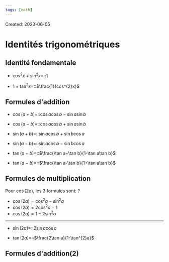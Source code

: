 ```yaml
---
tags: [math] 
---
```

Created: 2023-06-05

# Identités trigonométriques
## Identité fondamentale
- $\cos^{2}x+\sin^{2}x=$::$1$
<!--SR:!2024-01-28,145,250-->
- $1+\tan^{2}x=$::$\frac{1}{cos^{2}x}$
<!--SR:!2024-02-08,58,230-->
## Formules d'addition
- $\cos(a+b)=$::$\cos a\cos b-\sin a\sin b$
<!--SR:!2024-10-14,299,250-->
- $\cos(a-b)=$::$\cos a\cos b+\sin a\sin b$
<!--SR:!2024-02-21,79,210-->
- $\sin(a+b)=$::$\sin a\cos b+\sin b\cos a$
<!--SR:!2023-12-28,125,250-->
- $\sin(a-b)=$::$\sin a\cos b-\sin b\cos a$
<!--SR:!2024-02-02,147,250-->
- $\tan(a+b)=$::$\frac{\tan a+\tan b}{1-\tan a\tan b}$
<!--SR:!2024-04-03,174,230-->
- $\tan(a-b)=$::$\frac{\tan a-\tan b}{1+\tan a\tan b}$
<!--SR:!2024-03-08,169,250-->
## Formules de multiplication
Pour $\cos(2a)$, les 3 formules sont:
?
- $\cos(2a)=\cos^{2}a-\sin^{2}a$
- $\cos(2a)=2\cos^{2}a-1$
- $\cos(2a)=1-2\sin^{2}a$
<!--SR:!2024-06-21,224,245-->

---
- $\sin(2a)=$::$2\sin a\cos a$
<!--SR:!2024-03-17,175,250-->
- $\tan(2a)=$::$\frac{2\tan a}{1-\tan^{2}a}$
<!--SR:!2024-03-04,131,190-->

## Formules d'addition(2)

